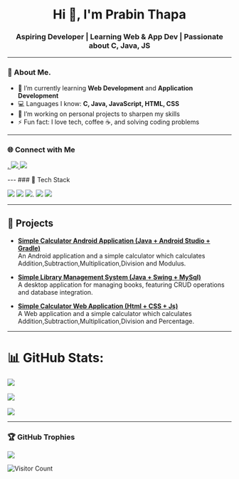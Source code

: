 <h1 align="center">Hi 👋, I'm Prabin Thapa</h1>  
<h3 align="center">Aspiring Developer | Learning Web & App Dev | Passionate about C, Java, JS</h3>                      
       
---      
        
### 🧠 About Me.      
- 🌱 I’m currently learning **Web Development** and **Application Development**              
- 💻 Languages I know: **C, Java, JavaScript, HTML, CSS**               
- 🔭 I’m working on personal projects to sharpen my skills    
- ⚡ Fun fact: I love tech, coffee ☕, and solving coding problems      

---      
### 🌐 Connect with Me 
<p align="left"> 
  <a href="https://www.facebook.com/share/18sbxsq29n/" target="_blank">.          
    <img src="https://img.shields.io/badge/FaceBook-0077B5?style=for-the-badge&logo=facebook&logoColor=white"/>                    
  </a>  
  
  <a href="prth_bca2080@lict.edu.np">
    <img src="https://img.shields.io/badge/Gmail-D14836?style=for-the-badge&logo=gmail&logoColor=white"/>       
  </a>      
</p> 
---
### 🚀 Tech Stack
<p align="left">   
  <img src="https://img.shields.io/badge/C-00599C?style=for-the-badge&logo=c&logoColor=white"/>     
  <img src="https://img.shields.io/badge/Java-ED8B00?style=for-the-badge&logo=java&logoColor=white"/>        
  <img src="https://img.shields.io/badge/JavaScript-F7DF1E?style=for-the-badge&logo=javascript&logoColor=black"/>.      
  <img src="https://img.shields.io/badge/HTML5-E34F26?style=for-the-badge&logo=html5&logoColor=white"/>   
  <img src="https://img.shields.io/badge/CSS3-1572B6?style=for-the-badge&logo=css3&logoColor=white"/>
</p>  

---

## 🚀 Projects 
  
- **[Simple Calculator Android  Application (Java + Android Studio + Gradle)](https://github.com/Prabinthapadev21/Calculator_App)**             
  An Android application and a simple calculator which calculates Addition,Subtraction,Multiplication,Division and Modulus.  

- **[Simple Library Management System (Java + Swing + MySql)](https://github.com/Prabinthapadev21/Java_Exam_Oriented_Questions/tree/main/LMS)**             
A desktop application for managing books, featuring CRUD operations and database integration.
  
- **[Simple Calculator Web  Application (Html + CSS + Js)](https://prabinthapadev21.github.io/Calculator/)**         
  A Web application and a simple calculator which calculates Addition,Subtraction,Multiplication,Division and Percentage.      

---

# 📊 GitHub Stats:
![](https://github-readme-stats.vercel.app/api?username=Prabinthapadev21&theme=holi&hide_border=false&include_all_commits=false&count_private=false)<br/>        
![](https://nirzak-streak-stats.vercel.app/?user=Prabinthapadev21&theme=holi&hide_border=false)<br/>  
![](https://github-readme-stats.vercel.app/api/top-langs/?username=Prabinthapadev21&theme=holi&hide_border=false&include_all_commits=false&count_private=false&layout=compact)  
 
---
### 🏆 GitHub Trophies
![](https://github-profile-trophy.vercel.app/?username=Prabinthapadev21&theme=radical&no-frame=false&no-bg=true&margin-w=4)

![Visitor Count](https://visitor-badge.laobi.icu/badge?page_id=prabinthapadev21.yourusername)   


